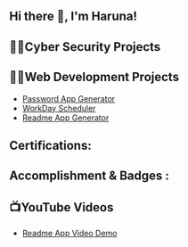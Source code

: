 ## Hi there 👋, I'm Haruna!

<h2>👨‍💻Cyber Security Projects </h2>

<h2>👨‍💻Web Development Projects </h2>

- [Password App Generator](https://github.com/HarunaTech/Password-App-Generator)
- [WorkDay Scheduler](https://github.com/HarunaTech/Work-Day-Scheduler)
- [Readme App Generator](https://github.com/HarunaTech/ReadmeAppGenerator)


<h2> Certifications:</h2>


<h2> Accomplishment & Badges :</h2>



<h2>📺YouTube Videos</h2>

- [Readme App Video Demo](https://www.youtube.com/watch?v=YlVY3zVfNzA)
